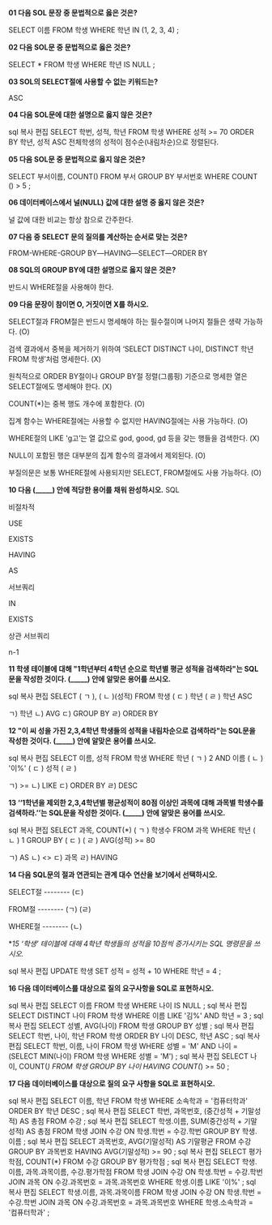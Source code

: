 **01 다음 SOL 문장 중 문법적으로 옳은 것은?**

SELECT 이름 FROM 학생 WHERE 학년 IN (1, 2, 3, 4) ;

**02 다음 SOL문 중 문법적으로 옳은 것은?**

SELECT * FROM 학생 WHERE 학년 IS NULL ;

**03 SOL의 SELECT절에 사용할 수 없는 키워드는?**

ASC

**04 다음 SOL문에 대한 설명으로 옳지 않은 것은?**

sql
복사
편집
SELECT 학번, 성적, 학년
FROM 학생
WHERE 성적 >= 70
ORDER BY 학년, 성적 ASC
전체학생의 성적이 점수순(내림차순)으로 정렬된다.

**05 다음 SOL문 중 문법적으로 옳지 않은 것은?**

SELECT 부서이름, COUNT() FROM 부서 GROUP BY 부서번호 WHERE COUNT () > 5 ;

**06 데이터베이스에서 널(NULL) 값에 대한 설명 중 옳지 않은 것은?**

널 값에 대한 비교는 항상 참으로 간주한다.

**07 다음 중 SELECT 문의 질의를 계산하는 순서로 맞는 것은?**

FROM-WHERE-GROUP BY―HAVING―SELECT―ORDER BY

**08 SQL의 GROUP BY에 대한 설명으로 옳지 않은 것은?**

반드시 WHERE절을 사용해야 한다.

**09 다음 문장이 참이면 O, 거짓이면 X를 하시오.**

SELECT절과 FROM절은 반드시 명세해야 하는 필수절이며 나머지 절들은 생략 가능하다. (O)

검색 결과에서 중복을 제거하기 위하여 ‘SELECT DISTINCT 나이, DISTINCT 학년 FROM 학생’처럼 명세한다. (X)

원칙적으로 ORDER BY절이나 GROUP BY절 정렬(그룹핑) 기준으로 명세한 열은 SELECT절에도 명세해야 한다. (X)

COUNT(*)는 중복 행도 개수에 포함한다. (O)

집계 함수는 WHERE절에는 사용할 수 없지만 HAVING절에는 사용 가능하다. (O)

WHERE절의 LIKE 'g고’는 열 값으로 god, good, gd 등을 갖는 행들을 검색한다. (X)

NULL이 포함된 행은 대부분의 집계 함수의 결과에서 제외된다. (O)

부질의문은 보통 WHERE절에 사용되지만 SELECT, FROM절에도 사용 가능하다. (O)

**10 다음 (_____) 안에 적당한 용어를 채워 완성하시오.**
SQL

비절차적

USE

EXISTS

HAVING

AS

서브쿼리

IN

EXISTS

상관 서브쿼리

n-1

**11 학생 테이블에 대해 "1학년부터 4학년 순으로 학년별 평균 성적을 검색하라"는 SQL문을 작성한 것이다. (_____) 안에 알맞은 용어를 쓰시오.**

sql
복사
편집
SELECT ( ㄱ ), ( ㄴ )(성적)
FROM 학생
( ㄷ ) 학년
( ㄹ ) 학년 ASC

ㄱ) 학년
ㄴ) AVG
ㄷ) GROUP BY
ㄹ) ORDER BY

**12 "이 씨 성을 가진 2,3,4학년 학생들의 성적을 내림차순으로 검색하라"는 SQL문을 작성한 것이다. (_____) 안에 알맞은 용어를 쓰시오.**

sql
복사
편집
SELECT 이름, 성적
FROM 학생
WHERE 학년 ( ㄱ ) 2 AND 이름 ( ㄴ ) '이%'
( ㄷ ) 성적 ( ㄹ )

ㄱ) >=
ㄴ) LIKE
ㄷ) ORDER BY
ㄹ) DESC

**13 ‘‘1학년을 제외한 2,3,4학년별 평균성적이 80점 이상인 과목에 대해 과목별 학생수를 검색하라.’’는 SQL문을 작성한 것이다. (_____) 안에 알맞은 용어를 쓰시오.**

sql
복사
편집
SELECT 과목, COUNT(*) ( ㄱ ) 학생수
FROM 과목
WHERE 학년 ( ㄴ ) 1 
GROUP BY ( ㄷ )
( ㄹ ) AVG(성적) >= 80

ㄱ) AS
ㄴ) <>
ㄷ) 과목
ㄹ) HAVING

**14 다음 SQL문의 절과 연관되는 관계 대수 연산을 보기에서 선택하시오.**

SELECT절 -------- (ㄷ)

FROM절 -------- (ㄱ) (ㄹ)

WHERE절 -------- (ㄴ)

**15 ‘학생’ 테이블에 대해 4학년 학생들의 성적을 10점씩 증가시키는 SQL 명령문을 쓰시오.*

sql
복사
편집
UPDATE 학생
SET 성적 = 성적 + 10
WHERE 학년 = 4 ;

**16 다음 데이터베이스를 대상으로 질의 요구사항을 SQL로 표현하시오.**

sql
복사
편집
SELECT 이름 FROM 학생 WHERE 나이 IS NULL ;
sql
복사
편집
SELECT DISTINCT 나이 FROM 학생 WHERE 이름 LIKE '김%' AND 학년 = 3 ;
sql
복사
편집
SELECT 성별, AVG(나이) FROM 학생 GROUP BY 성별 ;
sql
복사
편집
SELECT 학번, 나이, 학년 FROM 학생 ORDER BY 나이 DESC, 학년 ASC ;
sql
복사
편집
SELECT 학번, 이름, 나이 FROM 학생 WHERE 성별 = 'M' AND 나이 = (SELECT MIN(나이) FROM 학생 WHERE 성별 = 'M') ;
sql
복사
편집
SELECT 나이, COUNT(*) FROM 학생 GROUP BY 나이 HAVING COUNT(*) >= 50 ;

**17 다음 데이터베이스를 대상으로 질의 요구 사항을 SQL로 표현하시오.**

sql
복사
편집
SELECT 이름, 학년 FROM 학생 WHERE 소속학과 = '컴퓨터학과' ORDER BY 학년 DESC ;
sql
복사
편집
SELECT 학번, 과목번호, (중간성적 + 기말성적) AS 총점 FROM 수강 ;
sql
복사
편집
SELECT 학생.이름, SUM(중간성적 + 기말성적) AS 총점
FROM 학생 JOIN 수강 ON 학생.학번 = 수강.학번
GROUP BY 학생.이름 ;
sql
복사
편집
SELECT 과목번호, AVG(기말성적) AS 기말평균
FROM 수강
GROUP BY 과목번호
HAVING AVG(기말성적) >= 90 ;
sql
복사
편집
SELECT 평가학점, COUNT(*) FROM 수강 GROUP BY 평가학점 ;
sql
복사
편집
SELECT 학생.이름, 과목.과목이름, 수강.평가학점
FROM 학생
JOIN 수강 ON 학생.학번 = 수강.학번
JOIN 과목 ON 수강.과목번호 = 과목.과목번호
WHERE 학생.이름 LIKE '이%' ;
sql
복사
편집
SELECT 학생.이름, 과목.과목이름
FROM 학생
JOIN 수강 ON 학생.학번 = 수강.학번
JOIN 과목 ON 수강.과목번호 = 과목.과목번호
WHERE 학생.소속학과 = '컴퓨터학과' ;
